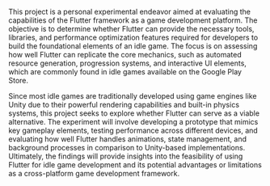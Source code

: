 This project is a personal experimental endeavor aimed at evaluating the capabilities of the Flutter framework as a game development platform. The objective is to determine whether Flutter can provide the necessary tools, libraries, and performance optimization features required for developers to build the foundational elements of an idle game. The focus is on assessing how well Flutter can replicate the core mechanics, such as automated resource generation, progression systems, and interactive UI elements, which are commonly found in idle games available on the Google Play Store. 

Since most idle games are traditionally developed using game engines like Unity due to their powerful rendering capabilities and built-in physics systems, this project seeks to explore whether Flutter can serve as a viable alternative. The experiment will involve developing a prototype that mimics key gameplay elements, testing performance across different devices, and evaluating how well Flutter handles animations, state management, and background processes in comparison to Unity-based implementations. Ultimately, the findings will provide insights into the feasibility of using Flutter for idle game development and its potential advantages or limitations as a cross-platform game development framework.
